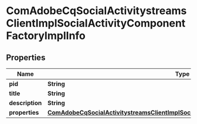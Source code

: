 

# ComAdobeCqSocialActivitystreamsClientImplSocialActivityComponentFactoryImplInfo

## Properties

Name | Type | Description | Notes
------------ | ------------- | ------------- | -------------
**pid** | **String** |  |  [optional]
**title** | **String** |  |  [optional]
**description** | **String** |  |  [optional]
**properties** | [**ComAdobeCqSocialActivitystreamsClientImplSocialActivityComponentFactoryImplProperties**](ComAdobeCqSocialActivitystreamsClientImplSocialActivityComponentFactoryImplProperties.md) |  |  [optional]



